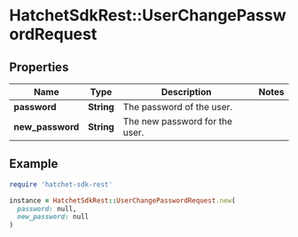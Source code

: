 # HatchetSdkRest::UserChangePasswordRequest

## Properties

| Name | Type | Description | Notes |
| ---- | ---- | ----------- | ----- |
| **password** | **String** | The password of the user. |  |
| **new_password** | **String** | The new password for the user. |  |

## Example

```ruby
require 'hatchet-sdk-rest'

instance = HatchetSdkRest::UserChangePasswordRequest.new(
  password: null,
  new_password: null
)
```

